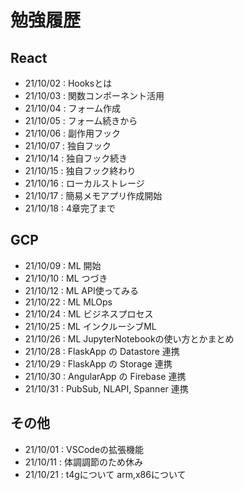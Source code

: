 # 勉強履歴

## React
- 21/10/02 : Hooksとは
- 21/10/03 : 関数コンポーネント活用
- 21/10/04 : フォーム作成
- 21/10/05 : フォーム続きから
- 21/10/06 : 副作用フック
- 21/10/07 : 独自フック
- 21/10/14 : 独自フック続き
- 21/10/15 : 独自フック終わり
- 21/10/16 : ローカルストレージ
- 21/10/17 : 簡易メモアプリ作成開始
- 21/10/18 : 4章完了まで

## GCP
- 21/10/09 : ML 開始
- 21/10/10 : ML つづき
- 21/10/12 : ML API使ってみる
- 21/10/22 : ML MLOps
- 21/10/24 : ML ビジネスプロセス
- 21/10/25 : ML インクルーシブML
- 21/10/26 : ML JupyterNotebookの使い方とかまとめ
- 21/10/28 : FlaskApp の Datastore 連携
- 21/10/29 : FlaskApp の Storage 連携
- 21/10/30 : AngularApp の Firebase 連携
- 21/10/31 : PubSub, NLAPI, Spanner 連携

## その他
- 21/10/01 : VSCodeの拡張機能
- 21/10/11 : 体調調節のため休み
- 21/10/21 : t4gについて arm,x86について
